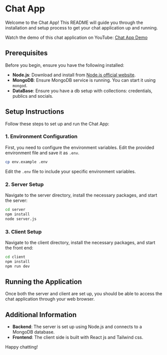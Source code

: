 # Chat App

Welcome to the Chat App! This README will guide you through the installation and setup process to get your chat application up and running.

Watch the demo of this chat application on YouTube: [Chat App Demo](https://www.youtube.com/watch?v=_11_Q9bmtDc)

## Prerequisites

Before you begin, ensure you have the following installed:

- **Node.js**: Download and install from [Node.js official website](https://nodejs.org/).
- **MongoDB**: Ensure MongoDB service is running. You can start it using `mongod`.
- **DataBase**: Ensure you have a db setup with collections: credentials, publics and socials.

## Setup Instructions

Follow these steps to set up and run the Chat App:

### 1. Environment Configuration

First, you need to configure the environment variables. Edit the provided environment file and save it as `.env`.

```sh
cp env.example .env
```

Edit the `.env` file to include your specific environment variables.

### 2. Server Setup

Navigate to the server directory, install the necessary packages, and start the server:

```sh
cd server
npm install
node server.js
```

### 3. Client Setup

Navigate to the client directory, install the necessary packages, and start the front end:

```sh
cd client
npm install
npm run dev
```

## Running the Application

Once both the server and client are set up, you should be able to access the chat application through your web browser.

## Additional Information

- **Backend**: The server is set up using Node.js and connects to a MongoDB database.
- **Frontend**: The client side is built with React js and Tailwind css.

Happy chatting!
